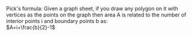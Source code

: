 Pick's formula: Given a graph sheet, if you draw any polygon on it with vertices as the points on the graph then area A is related to the number of interior points i and boundary points b as: <br>
$A=i+\frac{b}{2}-1$
